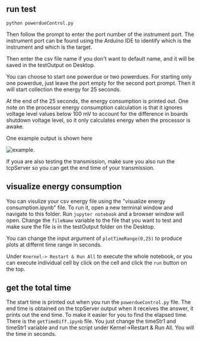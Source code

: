 
## run test

`python powerdueControl.py` 


Then follow the prompt to enter the port number of the instrument port. The instrument port can be found using the Arduino IDE to identify which is the instrument and which is the target.

Then enter the csv file name if you don't want to default name, and it will be saved in the testOutput on Desktop.

You can choose to start one powerdue or two powerdues. For starting only one powerdue, just leave the port empty for the second port prompt. Then it will start collection the energy for 25 seconds. 

At the end of the 25 seconds, the energy consumption is printed out. One note on the processor energy consumption calculation is that it ignores voltage level values below 100 mV to account for the difference in boards shutdown voltage level, so it only calculates energy when the processor is awake.

One example output is shown here 

![example](https://github.com/peteryej/WDAProjectResource/blob/labtest/powerdueStreamData/exampleOutput.png).

If youa are also testing the transmission, make sure you also run the tcpServer so you can get the end time of your transmission.

## visualize energy consumption

You can visulize your csv energy file using the "visualize energy consumption.ipynb" file. 
To run it, open a new terminal window and navigate to this folder. Run `jupyter notebook` and a browser window will open. Change the `fileName` variable to the file that you want to test and make sure the file is in the testOutput folder on the Desktop. 

You can change the input argument of `plotTimeRange(0,25)` to produce plots at differnt time range in seconds. 

Under `Knernel-> Restart & Run All` to execute the whole notebook, or you can execute individual cell by click on the cell and click the `run` button on the top.


## get the total time 

The start time is printed out when you run the `powerdueControl.py` file. The end time is obtained on the tcpServer output when it receives the answer, it prints out the end time. To make it easier for you to find the elapsed time. There is the `getTimeDiff.ipynb` file. You just change the timeStr1 and timeStr1 variable and run the script under Kernel->Restart & Run  All. You will the time in seconds.
